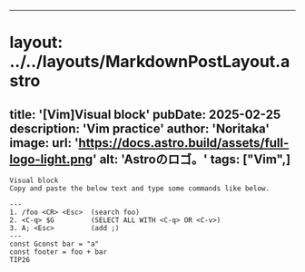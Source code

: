 
---
# layout: ../../layouts/MarkdownPostLayout.astro
title: '[Vim]Visual block'
pubDate: 2025-02-25
description: 'Vim practice'
author: 'Noritaka'
image:
    url: 'https://docs.astro.build/assets/full-logo-light.png'
    alt: 'Astroのロゴ。'
tags: ["Vim",]
---

```
Visual block
Copy and paste the below text and type some commands like below.

---
1. /foo <CR> <Esc>  (search foo)
2. <C-q> $G         (SELECT ALL WITH <C-q> OR <C-v>)
3. A; <Esc>         (add ;)
---
const Gconst bar = "a"
const footer = foo + bar
TIP26
